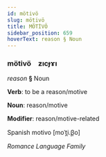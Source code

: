 ```yaml
---
id: mötivö
slug: mötivö
title: MÖTİVÖ
sidebar_position: 659
hoverText: reason § Noun
---
```


### mötivö&emsp;<span kind="abugida">ƶıcɟɤı</span>

*reason* **§** Noun

**Verb**: to be a reason/motive

**Noun**: reason/motive

**Modifier**: reason/motive-related

Spanish motivo [moˈt̪i.β̞o]

*Romance Language Family*